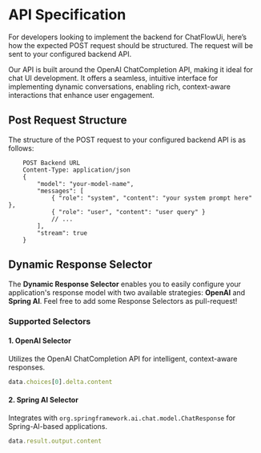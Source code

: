 # API Specification

For developers looking to implement the backend for ChatFlowUi, here’s how the expected POST request should be structured. The request will be sent to your configured backend API.

Our API is built around the OpenAI ChatCompletion API, making it ideal for chat UI development. It offers a seamless, intuitive interface for implementing dynamic conversations, enabling rich, context-aware interactions that enhance user engagement.

## Post Request Structure

The structure of the POST request to your configured backend API is as follows:

```text
    POST Backend URL
    Content-Type: application/json
    {
        "model": "your-model-name", 
        "messages": [
            { "role": "system", "content": "your system prompt here" },
            { "role": "user", "content": "user query" }
            // ...
        ],
        "stream": true 
    }
```

## Dynamic Response Selector

The **Dynamic Response Selector** enables you to easily configure your application's response model with two available strategies: **OpenAI** and **Spring AI**.
Feel free to add some Response Selectors as pull-request!

### Supported Selectors

#### 1. OpenAI Selector
Utilizes the OpenAI ChatCompletion API for intelligent, context-aware responses.
```javascript
data.choices[0].delta.content
```

#### 2. Spring AI Selector
Integrates with `org.springframework.ai.chat.model.ChatResponse` for Spring-AI-based applications.
```javascript
data.result.output.content
```
